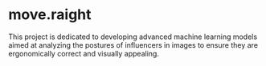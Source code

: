 # move.raight
This project is dedicated to developing advanced machine learning models aimed at analyzing the postures of influencers in images to ensure they are ergonomically correct and visually appealing. 
